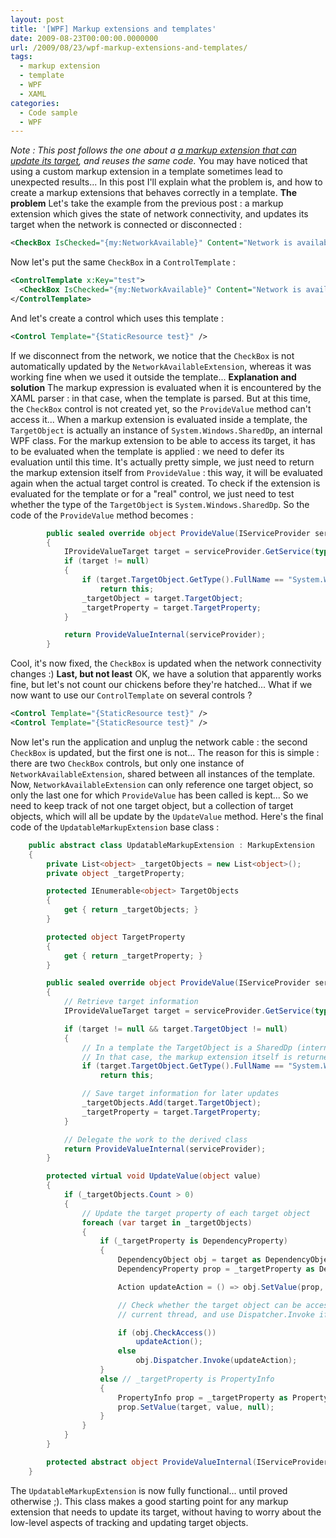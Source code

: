 ```yaml
---
layout: post
title: '[WPF] Markup extensions and templates'
date: 2009-08-23T00:00:00.0000000
url: /2009/08/23/wpf-markup-extensions-and-templates/
tags:
  - markup extension
  - template
  - WPF
  - XAML
categories:
  - Code sample
  - WPF
---
```


*Note : This post follows the one about a [a markup extension that can update its target](http://www.thomaslevesque.com/2009/07/28/wpf-a-markup-extension-that-can-update-its-target/), and reuses the same code.*  You may have noticed that using a custom markup extension in a template sometimes lead to unexpected results... In this post I'll explain what the problem is, and how to create a markup extensions that behaves correctly in a template.  **The problem**  Let's take the example from the previous post : a markup extension which gives the state of network connectivity, and updates its target when the network is connected or disconnected :  
```xml
<CheckBox IsChecked="{my:NetworkAvailable}" Content="Network is available" />
```
  Now let's put the same `CheckBox` in a `ControlTemplate` :  
```xml
<ControlTemplate x:Key="test">
  <CheckBox IsChecked="{my:NetworkAvailable}" Content="Network is available" />
</ControlTemplate>
```
  And let's create a control which uses this template :  
```xml
<Control Template="{StaticResource test}" />
```
  If we disconnect from the network, we notice that the `CheckBox` is not automatically updated by the `NetworkAvailableExtension`, whereas it was working fine when we used it outside the template...  **Explanation and solution**  The markup expression is evaluated when it is encountered by the XAML parser : in that case, when the template is parsed. But at this time, the `CheckBox` control is not created yet, so the `ProvideValue` method can't access it... When a markup extension is evaluated inside a template, the `TargetObject` is actually an instance of `System.Windows.SharedDp`, an internal WPF class.  For the markup extension to be able to access its target, it has to be evaluated when the template is applied : we need to defer its evaluation until this time. It's actually pretty simple, we just need to return the markup extension itself from `ProvideValue` : this way, it will be evaluated again when the actual target control is created.  To check if the extension is evaluated for the template or for a "real" control, we just need to test whether the type of the `TargetObject` is `System.Windows.SharedDp`. So the code of the `ProvideValue` method becomes :  
```csharp
        public sealed override object ProvideValue(IServiceProvider serviceProvider)
        {
            IProvideValueTarget target = serviceProvider.GetService(typeof(IProvideValueTarget)) as IProvideValueTarget;
            if (target != null)
            {
                if (target.TargetObject.GetType().FullName == "System.Windows.SharedDp")
                    return this;
                _targetObject = target.TargetObject;
                _targetProperty = target.TargetProperty;
            }

            return ProvideValueInternal(serviceProvider);
        }
```
  Cool, it's now fixed, the `CheckBox` is updated when the network connectivity changes :)  **Last, but not least**  OK, we have a solution that apparently works fine, but let's not count our chickens before they're hatched... What if we now want to use our `ControlTemplate` on several controls ?  
```xml
<Control Template="{StaticResource test}" />
<Control Template="{StaticResource test}" />
```
  Now let's run the application and unplug the network cable : the second `CheckBox` is updated, but the first one is not...  The reason for this is simple : there are two `CheckBox` controls, but only one instance of `NetworkAvailableExtension`, shared between all instances of the template. Now, `NetworkAvailableExtension` can only reference one target object, so only the last one for which `ProvideValue` has been called is kept...  So we need to keep track of not one target object, but a collection of target objects, which will all be update by the `UpdateValue` method. Here's the final code of the `UpdatableMarkupExtension` base class :  
```csharp
    public abstract class UpdatableMarkupExtension : MarkupExtension
    {
        private List<object> _targetObjects = new List<object>();
        private object _targetProperty;

        protected IEnumerable<object> TargetObjects
        {
            get { return _targetObjects; }
        }

        protected object TargetProperty
        {
            get { return _targetProperty; }
        }

        public sealed override object ProvideValue(IServiceProvider serviceProvider)
        {
            // Retrieve target information
            IProvideValueTarget target = serviceProvider.GetService(typeof(IProvideValueTarget)) as IProvideValueTarget;

            if (target != null && target.TargetObject != null)
            {
                // In a template the TargetObject is a SharedDp (internal WPF class)
                // In that case, the markup extension itself is returned to be re-evaluated later
                if (target.TargetObject.GetType().FullName == "System.Windows.SharedDp")
                    return this;

                // Save target information for later updates
                _targetObjects.Add(target.TargetObject);
                _targetProperty = target.TargetProperty;
            }

            // Delegate the work to the derived class
            return ProvideValueInternal(serviceProvider);
        }

        protected virtual void UpdateValue(object value)
        {
            if (_targetObjects.Count > 0)
            {
                // Update the target property of each target object
                foreach (var target in _targetObjects)
                {
                    if (_targetProperty is DependencyProperty)
                    {
                        DependencyObject obj = target as DependencyObject;
                        DependencyProperty prop = _targetProperty as DependencyProperty;

                        Action updateAction = () => obj.SetValue(prop, value);

                        // Check whether the target object can be accessed from the
                        // current thread, and use Dispatcher.Invoke if it can't

                        if (obj.CheckAccess())
                            updateAction();
                        else
                            obj.Dispatcher.Invoke(updateAction);
                    }
                    else // _targetProperty is PropertyInfo
                    {
                        PropertyInfo prop = _targetProperty as PropertyInfo;
                        prop.SetValue(target, value, null);
                    }
                }
            }
        }

        protected abstract object ProvideValueInternal(IServiceProvider serviceProvider);
    }
```
  The `UpdatableMarkupExtension` is now fully functional... until proved otherwise ;). This class makes a good starting point for any markup extension that needs to update its target, without having to worry about the low-level aspects of tracking and updating target objects.


